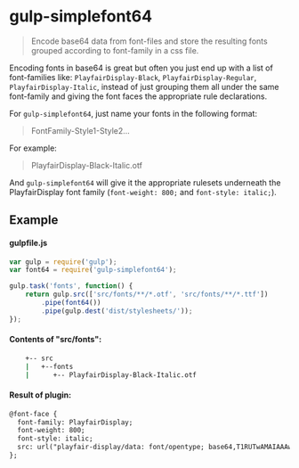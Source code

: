# gulp-simplefont64

> Encode base64 data from font-files and store the resulting fonts grouped according to font-family in a css file.

Encoding fonts in base64 is great but often you just end up with a list of font-families like: `PlayfairDisplay-Black`, `PlayfairDisplay-Regular`, `PlayfairDisplay-Italic`, instead of just grouping them all under the same font-family and giving the font faces the appropriate rule declarations.

For `gulp-simplefont64`, just name your fonts in the following format:

> FontFamily-Style1-Style2...

For example:

> PlayfairDisplay-Black-Italic.otf

And `gulp-simplefont64` will give it the appropriate rulesets underneath the PlayfairDisplay font family (`font-weight: 800;` and `font-style: italic;`).

## Example

#### gulpfile.js

```js
var gulp = require('gulp');
var font64 = require('gulp-simplefont64');

gulp.task('fonts', function() {
    return gulp.src(['src/fonts/**/*.otf', 'src/fonts/**/*.ttf'])
        .pipe(font64())
        .pipe(gulp.dest('dist/stylesheets/'));
});
```

#### Contents of "src/fonts":

```bash
    +-- src
    |   +--fonts
    |      +-- PlayfairDisplay-Black-Italic.otf
```

#### Result of plugin: 

```html
@font-face {
  font-family: PlayfairDisplay;
  font-weight: 800;
  font-style: italic;
  src: url("playfair-display/data: font/opentype; base64,T1RUTwAMAIAAAwBAQ0ZGICNw7jIAABE8AAFw1UdERUYSkBS7AAGPSAAAAERHUE9TXJ5OgwABqaAAAJDYR1NVQmMeE9EAAY+MAAAaFE9TLzJuRIYyAAABMAAAAGBjbWFw5kH1tQAACbgAAAdkaGVhZANwzXwAAADMAAAANmhoZWERJQwdAAABBAAAACRobXR4PCvh+gABghQAAA00bWF4cANNUAAAAAEoAAAABm5hbWUD6eGxAAABkAAACCdwb3N0/zwAKQAAERwAAAAgAAEAAAABAQbN9rJqXw889QADCAAAAAAAzmtAdgAAAADOa0B2/Qr9/ 
};
```